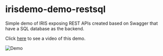 # irisdemo-demo-restsql
Simple demo of IRIS exposing REST APIs created based on Swagger that have a SQL database as the backend.

Click [here](https://www.youtube.com/watch?v=afgnmpRcRFc) to see a video of this demo.

![Demo](https://github.com/intersystems-community/irisdemo-demo-restsql/blob/master/README.png?raw=true)